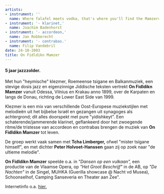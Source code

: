 ```yaml
---
artists:
- instrument: ''
  name: Where falafel meets vodka, that's where you'll find the Mamzercrew...
- instrument: '- klarinet,'
  name: Joachim Badenhorst
- instrument: '- accordeon,'
  name: Jan Robberecht
- instrument: '- contrabas.'
  name: Filip Vandebril
date: 24-10-2003
title: On Fidldikn Mamzer
---
```

#### 5 jaar jazzzolder.

Met hun "heymische" klezmer, Roemeense tsigane en Balkanmuziek, 
een stevige dosis jazz en eigenzinnige Jiddische teksten vertrekt 
**On Fidldikn Mamzer** vanuit Odessa, Vilnius en Krakau anno 1899, 
over de Karpaten en langs de Donau, richting de Lower East Side van 1999. 

Klezmer is een mix van verschillende Oost-Europese muziekstijlen met melodieën 
uit het bijbelse Israël en gezangen uit synagoges als achtergrond; dit alles doorspekt 
met pure "yidishkeyt". Een schaterende/jammerende klarinet, geflankeerd door het 
zwoegende ritme/de tristesse van accordeon en contrabas brengen de muziek van 
**On Fidldikn Mamzer** tot leven. 

De groep werkt vaak samen met **Tcha Limberger,** 
ofwel "mister tsigane himself", en met dichter **Peter Holvoet-Hanssen** gaan zij 
op zoek naar "de ultieme melodie". 

**On Fidldikn Mamzer** speelde o.a. in *"Dansen op een vulkaan",* 
een productie van de Vlaamse Opera, op *"Het Groot Beschrijf"* in de AB, 
op *"De Nachten"* in de Singel, MUHKA (Guerilla showcase @ Nacht vd Musea), 
Schoonselhof, Camping Sanseveria en Theater aan Zee". 

Internetinfo o.a. [hier.](http://www.kkunst.com/kk/20030325155.php)